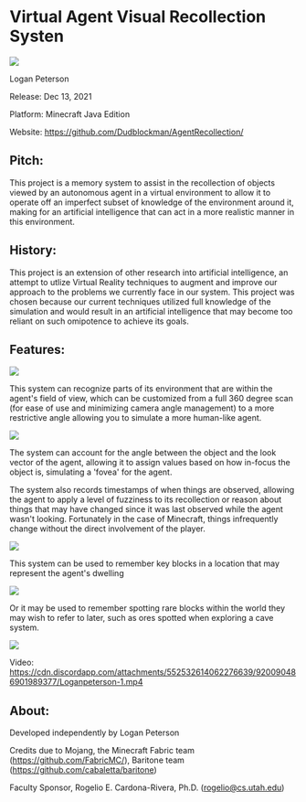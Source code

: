 # Virtual Agent Visual Recollection Systen

<img src="https://cdn.discordapp.com/attachments/268437195176673280/921216905526779944/Logo.png">

Logan Peterson

Release: Dec 13, 2021

Platform: Minecraft Java Edition

Website: https://github.com/Dudblockman/AgentRecollection/

## Pitch:

This project is a memory system to assist in the recollection of objects viewed by an autonomous agent in a virtual environment to allow it to operate off an imperfect subset of knowledge of the environment around it, making for an artificial intelligence that can act in a more realistic manner in this environment.

## History:

This project is an extension of other research into artificial intelligence, an attempt to utlize Virtual Reality techniques to augment and improve our approach to the problems we currently face in our system. This project was chosen because our current techniques utilized full knowledge of the simulation and would result in an artificial intelligence that may become too reliant on such omipotence to achieve its goals. 

## Features:

<img src="https://cdn.discordapp.com/attachments/268437195176673280/921212675759947786/2021-12-16_18.29.15.png">

This system can recognize parts of its environment that are within the agent's field of view, which can be customized from a full 360 degree scan (for ease of use and minimizing camera angle management) to a more restrictive angle allowing you to simulate a more human-like agent.

<img src="https://cdn.discordapp.com/attachments/268437195176673280/921212353117315082/2021-12-16_18.27.11.png">

The system can account for the angle between the object and the look vector of the agent, allowing it to assign values based on how in-focus the object is, simulating a 'fovea' for the agent.

The system also records timestamps of when things are observed, allowing the agent to apply a level of fuzziness to its recollection or reason about things that may have changed since it was last observed while the agent wasn't looking. Fortunately in the case of Minecraft, things infrequently change without the direct involvement of the player.

<img src="https://cdn.discordapp.com/attachments/268437195176673280/921212353738055740/2021-12-16_18.27.58.png">

This system can be used to remember key blocks in a location that may represent the agent's dwelling

<img src="https://cdn.discordapp.com/attachments/268437195176673280/921213229462601788/2021-12-16_18.32.13.png">

Or it may be used to remember spotting rare blocks within the world they may wish to refer to later, such as ores spotted when exploring a cave system.

<img src="https://cdn.discordapp.com/attachments/268437195176673280/921213814056304660/2021-12-16_18.34.31.png">

Video: https://cdn.discordapp.com/attachments/552532614062276639/920090486901989377/Loganpeterson-1.mp4

## About:

Developed independently by Logan Peterson

Credits due to Mojang, the Minecraft Fabric team (https://github.com/FabricMC/), Baritone team (https://github.com/cabaletta/baritone)

Faculty Sponsor, Rogelio E. Cardona-Rivera, Ph.D. (rogelio@cs.utah.edu)
